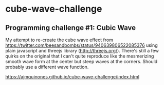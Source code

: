 # cube-wave-challenge
Programming challenge #1: Cubic Wave
------------------------------------

My attempt to re-create the cube wave effect from https://twitter.com/beesandbombs/status/940639806522085376 using plain javascript and threejs library (http://threejs.org/). There's still a few quirks on the original that I can't quite reproduce like the mesmerizing smooth wave form at the center but steep waves at the corners. Should probably use a different wave function.

https://ajmquinones.github.io/cube-wave-challenge/index.html
